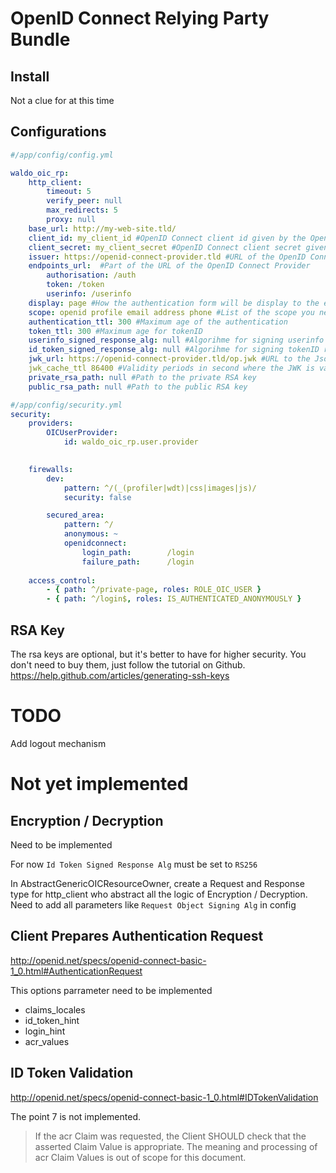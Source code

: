 OpenID Connect Relying Party Bundle
===================================

## Install
Not a clue for at this time

## Configurations
```yaml
#/app/config/config.yml

waldo_oic_rp:
    http_client:
        timeout: 5
        verify_peer: null
        max_redirects: 5
        proxy: null
    base_url: http://my-web-site.tld/
    client_id: my_client_id #OpenID Connect client id given by the OpenId Connect Provider
    client_secret: my_client_secret #OpenID Connect client secret given by the OpenId Connect Provider
    issuer: https://openid-connect-provider.tld #URL of the OpenID Connect Provider
    endpoints_url:  #Part of the URL of the OpenID Connect Provider
        authorisation: /auth
        token: /token
        userinfo: /userinfo
    display: page #How the authentication form will be display to the enduser
    scope: openid profile email address phone #List of the scope you need
    authentication_ttl: 300 #Maximum age of the authentication
    token_ttl: 300 #Maximum age for tokenID
    userinfo_signed_response_alg: null #Algorihme for signing userinfo response (RS256)
    id_token_signed_response_alg: null #Algorihme for signing tokenID response (RS256)
    jwk_url: https://openid-connect-provider.tld/op.jwk #URL to the Json Web Key of OpenID Connect Provider
    jwk_cache_ttl 86400 #Validity periods in second where the JWK is valid
    private_rsa_path: null #Path to the private RSA key
    public_rsa_path: null #Path to the public RSA key
```

```yaml
#/app/config/security.yml
security:
    providers:
        OICUserProvider: 
            id: waldo_oic_rp.user.provider
            

    firewalls:
        dev:
            pattern: ^/(_(profiler|wdt)|css|images|js)/
            security: false

        secured_area:
            pattern: ^/
            anonymous: ~
            openidconnect:
                login_path:        /login
                failure_path:      /login
    
    access_control:
        - { path: ^/private-page, roles: ROLE_OIC_USER }
        - { path: ^/login$, roles: IS_AUTHENTICATED_ANONYMOUSLY }
```




## RSA Key
The rsa keys are optional, but it's better to have for higher security.
You don't need to buy them, just follow the tutorial on Github.
https://help.github.com/articles/generating-ssh-keys

TODO
====
Add logout mechanism


Not yet implemented
===================

Encryption / Decryption
-----------------------

Need to be implemented

For now `Id Token Signed Response Alg` must be set to `RS256`

In AbstractGenericOICResourceOwner, create a Request and Response type for
http_client who abstract all the logic of Encryption / Decryption.
Need to add all parameters like `Request Object Signing Alg` in config



Client Prepares Authentication Request
---------------------------------------
http://openid.net/specs/openid-connect-basic-1_0.html#AuthenticationRequest

This options parrameter need to be implemented
 - claims_locales
 - id_token_hint
 - login_hint
 - acr_values


ID Token Validation 
-------------------
http://openid.net/specs/openid-connect-basic-1_0.html#IDTokenValidation

The point 7 is not implemented.
> If the acr Claim was requested, the Client SHOULD check that the asserted Claim 
> Value is appropriate. The meaning and processing of acr Claim Values is out of 
> scope for this document.

